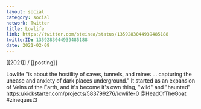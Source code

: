 ```yaml
---
layout: social
category: social
network: Twitter
title: Lowlife
link: https://twitter.com/steinea/status/1359283044939485188
twitterID: 1359283044939485188
date: 2021-02-09
---
```


[[2021]] / [[posting]]

Lowlife "is about the hostility of caves, tunnels, and mines ... capturing the unease and anxiety of dark places underground." It started as an expansion of Veins of the Earth, and it's become it's own thing, "wild" and "haunted" <https://kickstarter.com/projects/583799276/lowlife-0> @HeadOfTheGoat #zinequest3
